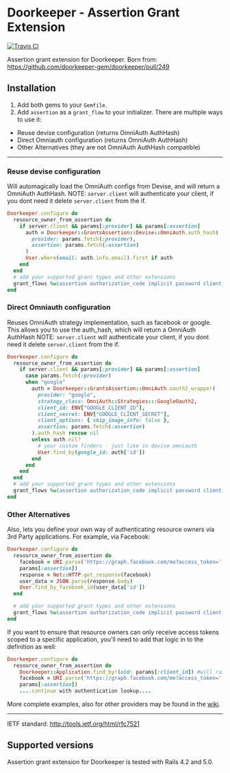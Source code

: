 # Doorkeeper - Assertion Grant Extension

[![Travis CI](https://img.shields.io/travis/doorkeeper-gem/doorkeeper-grants_assertion/master.svg)](https://travis-ci.org/doorkeeper-gem/doorkeeper-grants_assertion)

Assertion grant extension for Doorkeeper. Born from:
https://github.com/doorkeeper-gem/doorkeeper/pull/249

## Installation

1. Add both gems to your `Gemfile`.
2. Add `assertion` as a `grant_flow` to your initializer. There are multiple ways to use it:
  - Reuse devise configuration (returns OmniAuth AuthHash)
  - Direct Omniauth configuration (returns OmniAuth AuthHash)
  - Other Alternatives (they are not OmniAuth AuthHash compatible)

___



### Reuse devise configuration

Will automagically load the OmniAuth configs from Devise, and will return a OmniAuth AuthHash.
NOTE: `server.client` will authenticate your client, if you dont need it delete `server.client` from the if.

```ruby
Doorkeeper.configure do
  resource_owner_from_assertion do
    if server.client && params[:provider] && params[:assertion]
      auth = Doorkeeper::GrantsAssertion::Devise::OmniAuth.auth_hash(
        provider: params.fetch(:provider),
        assertion: params.fetch(:assertion)
      )
      User.where(email: auth.info.email).first if auth
    end
  end
  # add your supported grant types and other extensions
  grant_flows %w(assertion authorization_code implicit password client_credentials)
end
```

### Direct Omniauth configuration

Reuses OmniAuth strategy implementation, such as facebook or google.
This allows you to use the auth_hash, which will return a OmniAuth AuthHash
NOTE: `server.client` will authenticate your client, if you dont need it delete `server.client` from the if.

```ruby
Doorkeeper.configure do
  resource_owner_from_assertion do
    if server.client && params[:provider] && params[:assertion]
      case params.fetch(:provider)
      when "google"
        auth = Doorkeeper::GrantsAssertion::OmniAuth.oauth2_wrapper(
          provider: "google",
          strategy_class: OmniAuth::Strategies:::GoogleOauth2,
          client_id: ENV["GOOGLE_CLIENT_ID"],
          client_secret: ENV["GOOGLE_CLIENT_SECRET"],
          client_options: { skip_image_info: false },
          assertion: params.fetch(:assertion)
        ).auth_hash rescue nil
        unless auth.nil?
          # your custom finders - just like in devise omniauth
          User.find_by(google_id: auth['id'])
        end
      end
    end
  end
  # add your supported grant types and other extensions
  grant_flows %w(assertion authorization_code implicit password client_credentials)
end
```

### Other Alternatives

Also, lets you define your own way of authenticating resource owners via 3rd Party
applications. For example, via Facebook:

```ruby
Doorkeeper.configure do
  resource_owner_from_assertion do
    facebook = URI.parse('https://graph.facebook.com/me?access_token=' +
    params[:assertion])
    response = Net::HTTP.get_response(facebook)
    user_data = JSON.parse(response.body)
    User.find_by_facebook_id(user_data['id'])
  end

  # add your supported grant types and other extensions
  grant_flows %w(assertion authorization_code implicit password client_credentials)
end
```

If you want to ensure that resource owners can only receive access tokens scoped to a specific application, you'll need to add that logic in to the definition as well:

```ruby
Doorkeeper.configure do
  resource_owner_from_assertion do
    Doorkeeper::Application.find_by!(uid: params[:client_id]) #will raise an exception if not found
    facebook = URI.parse('https://graph.facebook.com/me?access_token=' +
    params[:assertion])
    ....continue with authentication lookup....
```
More complete examples, also for other providers may be found in the [wiki](https://github.com/doorkeeper-gem/doorkeeper-grants_assertion/wiki).
___

IETF standard: http://tools.ietf.org/html/rfc7521

## Supported versions

Assertion grant extension for Doorkeeper is tested with Rails 4.2 and 5.0.
